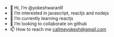 - 👋 Hi, I’m @yokeshwaranR
- 👀 I’m interested in javascript, reactjs and nodejs
- 🌱 I’m currently learning reactjs
- 💞️ I’m looking to collaborate on github
- 📫 How to reach me callmeyokesh@gmail.com

<!---
yokeshwaranR/yokeshwaranR is a ✨ special ✨ repository because its `README.md` (this file) appears on your GitHub profile.
You can click the Preview link to take a look at your changes.
--->
